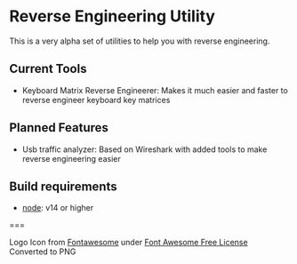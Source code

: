 # Reverse Engineering Utility

This is a very alpha set of utilities to help you with reverse engineering.

## Current Tools

- Keyboard Matrix Reverse Engineerer: Makes it much easier and faster to reverse engineer keyboard key matrices

## Planned Features

- Usb traffic analyzer: Based on Wireshark with added tools to make reverse engineering easier

## Build requirements

- [node](https://nodejs.org): v14 or higher

===

Logo Icon from [Fontawesome](https://fontawesome.com/icons/gear?f=classic&s=solid) under [Font Awesome Free License](https://fontawesome.com/license/free)  
Converted to PNG
